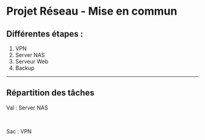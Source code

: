 # Projet Réseau - Mise en commun

## Différentes étapes :

1. VPN 
2. Server NAS
3. Serveur Web
4. Backup

---

## Répartition des tâches

Val : Server NAS

&nbsp;

Sac : VPN
